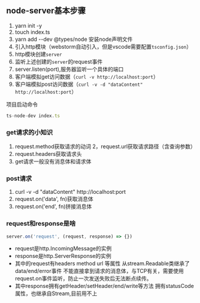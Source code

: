 ## node-server基本步骤
1. yarn init -y
2. touch index.ts
3. yarn add --dev @types/node 安装node声明文件
4. 引入http模块（webstorm自动引入，但是vscode需要配置`tsconfig.json`）
5. http模块创建`server`
6. 监听上述创建的`server`的request事件
7. server.listen(port),服务器监听一个具体的端口
8. 客户端模拟get访问数据（`curl -v http://localhost:port`）
9. 客户端模拟post访问数据（`curl -v -d "dataContent" http://localhost:port`）

项目启动命令
```javascript
ts-node-dev index.ts
```
### get请求的小知识
1. request.method获取请求的动词
2，request.url获取请求路径（含查询参数）
3. request.headers获取请求头
4. get请求一般没有消息体和请求体
### post请求
1. curl -v -d "dataContent" http://localhost:port
2. request.on('data', fn)获取消息体
3. request.on('end', fn)拼接消息体
### request和response是啥
```javascript
server.on('request', (request, response) => {})
```
- request是http.IncomingMessage的实例
- response是http.ServerResponse的实例
- 其中的request有headers method url 等属性
从stream.Readable类继承了data/end/error事件
不能直接拿到请求的消息体，与TCP有关，需要使用request.on事件监听，防止一次发送失败后无法断点续传。
- 其中response拥有getHeader/setHeader/end/write等方法
拥有statusCode属性，也继承自Stream,目前用不上